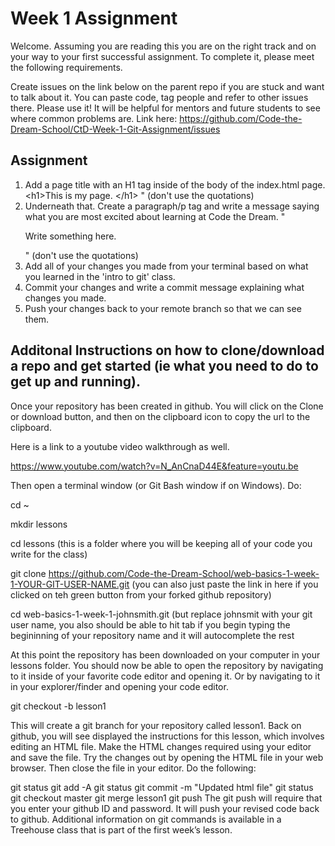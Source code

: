 # Week 1 Assignment

Welcome. Assuming you are reading this you are on the right track and on your way to your first successful assignment. To complete it, please meet the following requirements.

Create issues on the link below on the parent repo if you are stuck and want to talk about it. You can paste code, tag people and refer to other issues there. Please use it! It will be helpful for mentors and future students to see where common problems are. Link here: https://github.com/Code-the-Dream-School/CtD-Week-1-Git-Assignment/issues

## Assignment
1. Add a page title with an H1 tag inside of the body of the index.html page. &lt;h1>This is my page. &lt;/h1> " (don't use the quotations)
2. Underneath that. Create a paragraph/p tag and write a message saying what you are most excited about learning at Code the Dream. "<p>Write something here.</p>" (don't use the quotations)
3. Add all of your changes you made from your terminal based on what you learned in the 'intro to git' class.
4. Commit your changes and write a commit message explaining what changes you made.
5. Push your changes back to your remote branch so that we can see them. 


## Additonal Instructions on how to clone/download a repo and get started (ie what you need to do to get up and running). 

Once your repository has been created in github. You will click on the Clone or download button, and then on the clipboard icon to copy the url to the clipboard.

Here is a link to a youtube video walkthrough as well. 

https://www.youtube.com/watch?v=N_AnCnaD44E&feature=youtu.be

Then open a terminal window (or Git Bash window if on Windows). Do:

cd ~

mkdir lessons

cd lessons (this is a folder where you will be keeping all of your code you write for the class)

git clone https://github.com/Code-the-Dream-School/web-basics-1-week-1-YOUR-GIT-USER-NAME.git (you can also just paste the link in here if you clicked on teh green button from your forked github repository)

cd web-basics-1-week-1-johnsmith.git (but replace johnsmit with your git user name, you also should be able to hit tab if you begin typing the begininning of your repository name and it will autocomplete the rest

At this point the repository has been downloaded on your computer in your lessons folder. You should now be able to open the repository by navigating to it inside of your favorite code editor and opening it. Or by navigating to it in your explorer/finder and opening your code editor. 

git checkout -b lesson1

This will create a git branch for your repository called lesson1. Back on github, you will see displayed the instructions for this lesson, which involves editing an HTML file. Make the HTML changes required using your editor and save the file. Try the changes out by opening the HTML file in your web browser. Then close the file in your editor. Do the following:

git status
git add -A
git status
git commit -m "Updated html file"
git status
git checkout master
git merge lesson1
git push
The git push will require that you enter your github ID and password. It will push your revised code back to github. Additional information on git commands is available in a Treehouse class that is part of the first week’s lesson.

